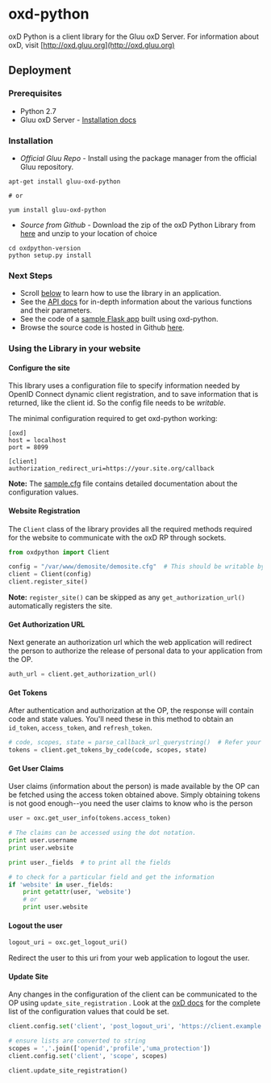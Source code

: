 # oxd-python
oxD Python is a client library for the Gluu oxD Server. For information about oxD, visit [http://oxd.gluu.org](http://oxd.gluu.org)

## Deployment

### Prerequisites

* Python 2.7
* Gluu oxD Server - [Installation docs](https://www.gluu.org/docs-oxd/oxdserver/install/)

### Installation
* *Official Gluu Repo* - Install using the package manager from the official Gluu repository.

```
apt-get install gluu-oxd-python

# or

yum install gluu-oxd-python
```

* *Source from Github* -  Download the zip of the oxD Python Library from [here](https://github.com/GluuFederation/oxd-python/releases) and unzip to your location of choice

```
cd oxdpython-version
python setup.py install
```

### Next Steps

* Scroll [below](#using-the-library-in-your-website) to learn how to use the library in an application.
* See the [API docs](http://oxd-python.readthedocs.io/en/2.4.4/) for in-depth information about the various functions and their parameters.
* See the code of a [sample Flask app](https://github.com/GluuFederation/oxd-python/blob/master/demosite) built using oxd-python.
* Browse the source code is hosted in Github [here](https://github.com/GluuFederation/oxd-python).

### Using the Library in your website

#### Configure the site

This library uses a configuration file to specify information needed
by OpenID Connect dynamic client registration, and to save information 
that is returned, like the client id. So the config file needs to be 
*writable*.

The minimal configuration required to get oxd-python working:

```
[oxd]
host = localhost
port = 8099

[client]
authorization_redirect_uri=https://your.site.org/callback
```

**Note:** The [sample.cfg](https://github.com/GluuFederation/oxd-python/blob/master/sample.cfg)
file contains detailed documentation about the configuration values.

#### Website Registration

The `Client` class of the library provides all the required methods
required for the website to communicate with the oxD RP through sockets.

```python
from oxdpython import Client

config = "/var/www/demosite/demosite.cfg"  # This should be writable by the server
client = Client(config)
client.register_site()
```

**Note:** `register_site()` can be skipped as any `get_authorization_url()`
automatically registers the site.

#### Get Authorization URL
Next generate an authorization url which the web application will 
redirect the person to authorize the release of personal data 
to your application from the OP.

```python
auth_url = client.get_authorization_url()
```

#### Get Tokens

After authentication and authorization at the OP, the response will 
contain code and state values. You'll need these in this method
to obtain an `id_token`, `access_token`, and `refresh_token`. 

```python
# code, scopes, state = parse_callback_url_querystring()  # Refer your web framework
tokens = client.get_tokens_by_code(code, scopes, state)
```

#### Get User Claims

User claims (information about the person) is made available by the OP 
can be fetched using the access token obtained above. Simply obtaining
tokens is not good enough--you need the user claims to know who is the 
person

```python
user = oxc.get_user_info(tokens.access_token)

# The claims can be accessed using the dot notation.
print user.username
print user.website

print user._fields  # to print all the fields

# to check for a particular field and get the information
if 'website' in user._fields:
    print getattr(user, 'website')
    # or
    print user.website
```

#### Logout the user

```python
logout_uri = oxc.get_logout_uri()
```
Redirect the user to this uri from your web application to logout the 
user.


#### Update Site
Any changes in the configuration of the client can be communicated to the OP
using `update_site_registration` . Look at the [oxD docs](https://oxd.gluu.org/docs/oxdserver/)
for the complete list of the configuration values that could be set.

```python
client.config.set('client', 'post_logout_uri', 'https://client.example.org/post_logout')

# ensure lists are converted to string
scopes = ','.join(['openid','profile','uma_protection'])
client.config.set('client', 'scope', scopes)

client.update_site_registration()
```
